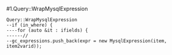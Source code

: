 #1.Query::WrapMysqlExpression

```
Query::WrapMysqlExpression
--if (in_where) {
----for (auto &it : ifields) {
------//
--gc_expressions.push_back(expr = new MysqlExpression(item, item2varid));
```